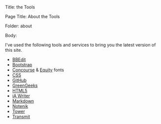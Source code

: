 Title:  the Tools

Page Title: About the Tools

Folder: about

Body: 

I've used the following tools and services to bring you the latest version of this site. 

+ [BBEdit](https://www.barebones.com/products/bbedit/)
+ [Bootstrap](https://getbootstrap.com)
+ [Concourse](https://practicaltypography.com/concourse.html) & [Equity](https://practicaltypography.com/equity.html) fonts
+ [CSS](https://en.wikipedia.org/wiki/CSS)
+ [GitHub](https://github.com/hbowie/practopian-v3)
+ [GreenGeeks](https://www.greengeeks.com)
+ [HTML5](https://en.wikipedia.org/wiki/HTML5)
+ [iA Writer](https://ia.net/writer)
+ [Markdown](https://daringfireball.net/projects/markdown/)
+ [Notenik](https://www.notenik.net)
+ [Tower](https://www.git-tower.com/)
+ [Transmit](https://www.panic.com/transmit/)
